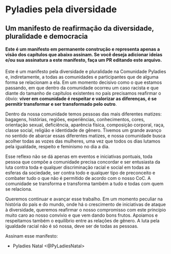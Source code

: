 # Pyladies pela diversidade
## Um manifesto de reafirmação da diversidade, pluralidade e democracia

#### Este é um manifesto em permanente construção e representa apenas a visão dos capítulos que abaixo assinam. Se você deseja adicionar ideias e/ou sua assinatura a este manifesto, faça um PR editando este arquivo.

Este é um manifesto pela diversidade e pluralidade na Comunidade Pyladies e, indiretamente, a todas as comunidades e participantes que de alguma forma se relacionam a ela. Em um momento decisivo como o que estamos passando, em que dentro da comunidade ocorreu um caso racista e que diante do tamanho de capítulos existentes no país precisamos reafirmar o óbvio: **viver em comunidade é respeitar e valorizar as diferenças, é se permitir transformar e ser transformado pelo outro**.

Dentro da nossa comunidade temos pessoas das mais diferentes matizes: bagagens, histórias, regiões, experiências, conhecimentos, cores, orientação sexual, deficiência, aparência física, composição corporal, raça, classe social, religião e identidade de gênero. Tivemos um grande avanço no sentido de abarcar essas diferentes matizes, e nossa comunidade busca acolher todas as vozes das mulheres, uma vez que todos os dias lutamos pela igualdade, respeito e feminismo no dia a dia.

Esse reflexo não se dá apenas em eventos e iniciativas pontuais, toda pessoa que compõe a comunidade precisa concordar e ser entusiasta da luta contra toda e qualquer discriminação racial e social em todas as esferas da sociedade, ser contra todo e qualquer tipo de preconceito e combater tudo o que não é permitido de acordo com o nosso CoC. A comunidade se transforma e transforma também a tudo e todas com quem se relaciona.

Queremos continuar e avançar esse trabalho. Em um momento peculiar na história do país e do mundo, onde há o crescimento de iniciativas de ataque à diversidade, queremos reafirmar o nosso compromisso com este princípio muito caro ao nosso convívio e que vem dando bons frutos. Apoiamos e respeitamos também o equilíbrio entre as relações de gênero. A luta pela igualdade racial não é só nossa, deve ser de todas as pessoas.

Assinam esse manifesto:

- Pyladies Natal <@PyLadiesNatal>
